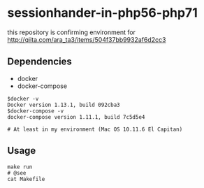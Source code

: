 # sessionhander-in-php56-php71

this repository is confirming environment for http://qiita.com/ara_ta3/items/504f37bb9932af6d2cc3

## Dependencies

- docker
- docker-compose

```
$docker -v
Docker version 1.13.1, build 092cba3
$docker-compose -v
docker-compose version 1.11.1, build 7c5d5e4

# At least in my environment (Mac OS 10.11.6 El Capitan)
```

## Usage

```
make run
# @see
cat Makefile
```
